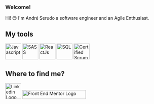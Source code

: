
### Welcome!

Hi! :blush: 
I'm André Serudo a software engineer and an Agile Enthusiast.


## My tools
<div>
<img src="https://upload.wikimedia.org/wikipedia/commons/thumb/9/99/Unofficial_JavaScript_logo_2.svg/1200px-Unofficial_JavaScript_logo_2.svg.png" alt="Javascript" width=50 height=50 title="Javascript" />
<img src="https://sass-lang.com/assets/img/logos/logo-b6e1ef6e.svg" width=50 height=50 title="SASS"/>
<img src="https://external-content.duckduckgo.com/iu/?u=https://cdn.freebiesupply.com/logos/large/2x/react-1-logo-png-transparent.png&f=1&nofb=1" width=50 height=50 title="ReactJs"/>
<img src="https://thumbs.dreamstime.com/b/%C3%ADcone-logo-design-ui-ou-ux-app-do-base-de-dados-do-sql-96841969.jpg" width=50 height=50 title="SQL"/>
<img src="https://bcert.me/bc/html/img/badges/generated/badge-7227.png" width=50 height=50 title="Certified Scrum Master" />
</div>

## Where to find me?

<div>
   <img src="https://pngimg.com/uploads/linkedIn/linkedIn_PNG38.png" alt="Linkedin Logo" width=50 height=50 title="My Linkedin Profile" />
   <img src="https://www.frontendmentor.io/static/images/logo-desktop.svg" alt="Front End Mentor Logo" width=200 height=28 title="My FrontEnd Mentor Profile"/>
</div>


